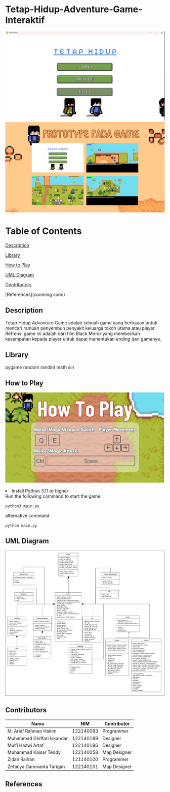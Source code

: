 # Tetap-Hidup-Adventure-Game-Interaktif
![Image_1](/Tetap%20Hidup.jpeg)
![Image_1](https://github.com/akuayip/Tetap-Hidup-Adventure-Game-Interaktif/blob/main/prototype.png)

# Table of Contents
[Description](#description)

[Library](#library)

[How to Play](#howtoplay)

[UML Diagram](#UMLDiagram)

[Contributors](#contributors)

[References](cooming soon)

## Description
Tetap Hidup Advanture Game adalah sebuah game yang bertujuan untuk mencari ramuan penyembuh penyakit keluarga tokoh utama atau player. Refrensi game ini adalah dari film Black Mirror yang memberikan kesempatan kepada player untuk dapat menentukan ending dari gamenya.

## Library
pygame
random randint
math sin

## How to Play
![Image_2](https://github.com/akuayip/Tetap-Hidup-Adventure-Game-Interaktif/blob/main/htp.png)

<li> Install Python 3.11 or higher</li>
Run the following command to start the game:

```
python3 main.py
```
alternative command:

```
python main.py
```
## UML Diagram
![Image_2](https://github.com/akuayip/Tetap-Hidup-Adventure-Game-Interaktif/blob/main/UML_Diagram.png)


## Contributors

| Nama | NIM | Contributor |
| ---- | --- | --- |
| M. Arief Rahman Hakim | 122140083 | Programmer |
| Muhammad Ghiffari Iskandar | 122140189 | Designer |
| Mulfi Hazwi Artaf | 122140186 | Designer |
| Muhammad Kaisar Teddy | 122140058 | Map Designer |
| Zidan Raihan | 121140100 | Programmer | 
| Zefanya Danovanta Tarigan | 122140101 | Map Designer |


## References
